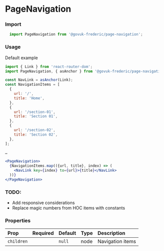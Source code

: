 PageNavigation
==============

### Import
```js
  import PageNavigation from '@govuk-frederic/page-navigation';
```
<!-- STORY -->

### Usage

Default example

```jsx
import { Link } from 'react-router-dom';
import PageNavigation, { asAnchor } from '@govuk-frederic/page-navigation';

const NavLink = asAnchor(Link);
const NavigationItems = [
  {
    url: '/',
    title: 'Home',
  },
  {
    url: '/section-01',
    title: 'Section 01',
  },
  {
    url: '/section-02',
    title: 'Section 02',
  },
];

…

<PageNavigation>
  {NavigationItems.map(({url, title}, index) => (
    <NavLink key={index} to={url}>{title}</NavLink>
  ))}
</PageNavigation>
```

### TODO:
- Add responsive considerations
- Replace magic numbers from HOC items with constants

### Properties
Prop | Required | Default | Type | Description
:--- | :------- | :------ | :--- | :----------
 `children` |  | ```null``` | node | Navigation items


